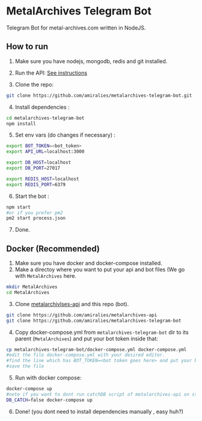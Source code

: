 MetalArchives Telegram Bot
======
Telegram Bot for metal-archives.com written in NodeJS.

How to run
-------
1. Make sure you have nodejs, mongodb, redis and git installed.

2. Run the API:
[See instructions ](https://github.com/amiralies/metalarchives-api)

3. Clone the repo:
```sh
git clone https://github.com/amiralies/metalarchives-telegram-bot.git
```

4. Install dependencies :
```sh
cd metalarchives-telegram-bot
npm install
```

5. Set env vars (do changes if necessary) :
```sh
export BOT_TOKEN=<bot_token>
export API_URL=localhost:3000

export DB_HOST=localhost
export DB_PORT=27017

export REDIS_HOST=localhost
export REDIS_PORT=6379
```

6. Start the bot :
```sh
npm start
#or if you prefer pm2
pm2 start process.json
```
7. Done.

Docker (Recommended)
-------
1. Make sure you have docker and docker-compose installed.
2. Make a directoy where you want to put your api and bot files (We go with `MetalArchives` here.
```sh
mkdir MetalArchives
cd MetalArchives
```
3. Clone [metalarchivlses-api](https://github.com/amiralies/metalarchives-api) and this repo (bot).
```sh
git clone https://github.com/amiralies/metalarchives-api
git clone https://github.com/amiralies/metalarchives-telegram-bot
```
4. Copy docker-compose.yml from `metalarchives-telegram-bot` dir to its parent (`MetalArchives`) and put your bot token inside that:
```sh
cp metalarchives-telegram-bot/docker-compose.yml docker-compose.yml 
#edit the file docker-compose.yml with your desired editor.
#find the line which has BOT_TOKEN=<bot token goes here> and put your bot token 
#save the file
```
5. Run with docker compose:
```sh
docker-compose up
#note if you want to dont run catchDB script of metalarchives-api on start try with
DB_CATCH=false docker-compose up
```
6. Done! (you dont need to install dependencies manually , easy huh?)
